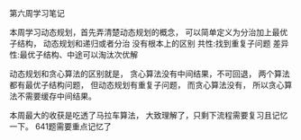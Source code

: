 第六周学习笔记

本周学习动态规划，首先弄清楚动态规划的概念，
可以简单定义为分治加上最优子结构，
动态规划和递归或者分治
没有根本上的区别
共性:找到重复子问题
差异性:最优子结构、中途可以淘汰次优解

动态规划和贪心算法的区别就是，
贪心算法没有中间结果，不可回退，
两个算法都有最优子结构问题，
但动态规划有重复子问题，
而贪心算法没有，
所以贪心算法不需要缓存中间结果。

本周最大的收获是吃透了马拉车算法，
大致理解了，只剩下流程需要复习且记忆一下。
641题需要重点记忆了
